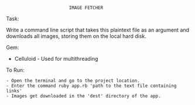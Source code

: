                             IMAGE FETCHER


Task:

  Write a command line script that takes this plaintext file as an argument and downloads all images, storing them on
  the local hard disk.

Gem:

  * Celluloid - Used for multithreading

To Run:

    - Open the terminal and go to the project location.
    - Enter the command ruby app.rb 'path to the text file containing links'
    - Images get downloaded in the 'dest' directory of the app.



